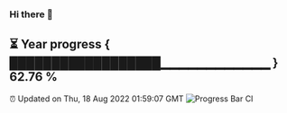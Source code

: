 ### Hi there 👋
⏳ Year progress { ██████████████████▁▁▁▁▁▁▁▁▁▁▁▁ } 62.76 %
---
⏰ Updated on Thu, 18 Aug 2022 01:59:07 GMT
![Progress Bar CI](https://github.com/liununu/liununu/workflows/Progress%20Bar%20CI/badge.svg)
